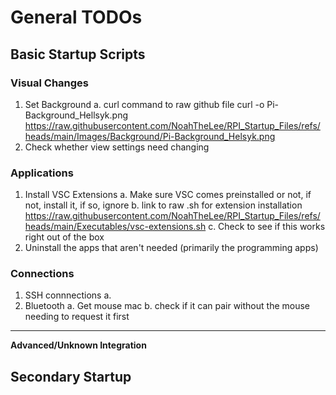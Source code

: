 # General TODOs

## Basic Startup Scripts

### Visual Changes
1. Set Background
a. curl command to raw github file curl -o Pi-Background_Hellsyk.png https://raw.githubusercontent.com/NoahTheLee/RPI_Startup_Files/refs/heads/main/Images/Background/Pi-Background_Helsyk.png
2. Check whether view settings need changing

### Applications
1. Install VSC Extensions
a. Make sure VSC comes preinstalled or not, if not, install it, if so, ignore
b. link to raw .sh for extension installation https://raw.githubusercontent.com/NoahTheLee/RPI_Startup_Files/refs/heads/main/Executables/vsc-extensions.sh
c. Check to see if this works right out of the box
2. Uninstall the apps that aren't needed (primarily the programming apps)

### Connections
1. SSH connnections
a.
2. Bluetooth
a. Get mouse mac
b. check if it can pair without the mouse needing to request it first
---------------
**Advanced/Unknown Integration**


## Secondary Startup